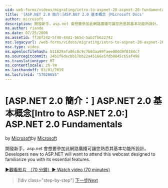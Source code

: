 ```yaml
---
uid: web-forms/videos/migrating/intro-to-aspnet-20-aspnet-20-fundamentals
title: '[ASP.NET 2.0 簡介:]ASP.NET 2.0 基本概念 |Microsoft Docs'
author: microsoft
description: 開發新手，asp.net 會想要參加此網路廣播可讓您熟悉其基本功能所設計。
ms.author: riande
ms.date: 07/25/2006
ms.assetid: ff36f242-5f40-44d1-b65d-5ab2fb622742
msc.legacyurl: /web-forms/videos/migrating/intro-to-aspnet-20-aspnet-20-fundamentals
msc.type: video
ms.openlocfilehash: b11829afa06c0c9c7b93aa99faee80dd9f038dc7
ms.sourcegitcommit: 24b1f6decbb17bb22a45166e5fdb0845c65af498
ms.translationtype: MT
ms.contentlocale: zh-TW
ms.lasthandoff: 03/01/2019
ms.locfileid: "57028655"
---
```

<a name="intro-to-aspnet-20-aspnet-20-fundamentals"></a><span data-ttu-id="5f88c-103">[ASP.NET 2.0 簡介：] ASP.NET 2.0 基本概念</span><span class="sxs-lookup"><span data-stu-id="5f88c-103">[Intro to ASP.NET 2.0:] ASP.NET 2.0 Fundamentals</span></span>
====================
<span data-ttu-id="5f88c-104">by [Microsoft](https://github.com/microsoft)</span><span class="sxs-lookup"><span data-stu-id="5f88c-104">by [Microsoft](https://github.com/microsoft)</span></span>

<span data-ttu-id="5f88c-105">開發新手，asp.net 會想要參加此網路廣播可讓您熟悉其基本功能所設計。</span><span class="sxs-lookup"><span data-stu-id="5f88c-105">Developers new to ASP.NET will want to attend this webcast designed to familiarize you with its essential features.</span></span>

[<span data-ttu-id="5f88c-106">&#9654;觀看影片 （70 分鐘）</span><span class="sxs-lookup"><span data-stu-id="5f88c-106">&#9654; Watch video (70 minutes)</span></span>](https://channel9.msdn.com/Blogs/ASP-NET-Site-Videos/intro-to-aspnet-20-aspnet-20-fundamentals)

> [!div class="step-by-step"]
> [<span data-ttu-id="5f88c-107">下一步</span><span class="sxs-lookup"><span data-stu-id="5f88c-107">Next</span></span>](intro-to-aspnet-20-user-interface-elements.md)

